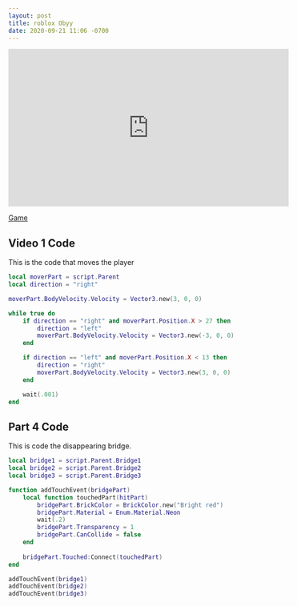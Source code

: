 ```yaml
---
layout: post
title: roblox Obyy
date: 2020-09-21 11:06 -0700
---
```


<iframe width="560" height="315" src="https://www.youtube.com/embed/-03TRSMqwYU" frameborder="0" allow="accelerometer; autoplay; clipboard-write; encrypted-media; gyroscope; picture-in-picture" allowfullscreen></iframe>


[Game](https://www.roblox.com/games/5717257383/Roblox-Obby-Youtube)


## Video 1 Code

This is the code that moves the player

```lua
local moverPart = script.Parent
local direction = "right"

moverPart.BodyVelocity.Velocity = Vector3.new(3, 0, 0)

while true do
	if direction == "right" and moverPart.Position.X > 27 then
		direction = "left"
		moverPart.BodyVelocity.Velocity = Vector3.new(-3, 0, 0)
	end

	if direction == "left" and moverPart.Position.X < 13 then
		direction = "right"
		moverPart.BodyVelocity.Velocity = Vector3.new(3, 0, 0)
	end

	wait(.001)
end
```

## Part 4 Code
This is code the disappearing bridge.

```lua
local bridge1 = script.Parent.Bridge1
local bridge2 = script.Parent.Bridge2
local bridge3 = script.Parent.Bridge3

function addTouchEvent(bridgePart)
	local function touchedPart(hitPart)
		bridgePart.BrickColor = BrickColor.new("Bright red")
		bridgePart.Material = Enum.Material.Neon
		wait(.2)
		bridgePart.Transparency = 1
		bridgePart.CanCollide = false
	end
	
	bridgePart.Touched:Connect(touchedPart)
end

addTouchEvent(bridge1)
addTouchEvent(bridge2)
addTouchEvent(bridge3)
```